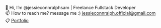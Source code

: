 👋 Hi, I’m @jessieconnralphsam | Freelance Fullstack Developer<br>
📫 How to reach me? message me :) jessieconnralph.official@gmail.com  <br>
📋 [Portfolio](https://jessieconnralphsam.github.io/portfolio/)  <br>


